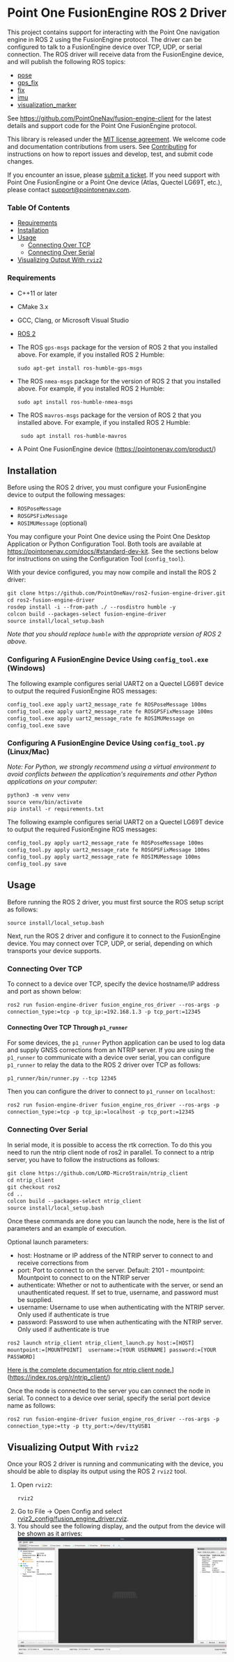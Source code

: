 # Point One FusionEngine ROS 2 Driver

This project contains support for interacting with the Point One navigation engine in ROS 2 using the FusionEngine
protocol. The driver can be configured to talk to a FusionEngine device over TCP, UDP, or serial connection. The ROS
driver will receive data from the FusionEngine device, and will publish the following ROS topics:

* [pose](http://docs.ros.org/en/noetic/api/geometry_msgs/html/msg/PoseStamped.html)
* [gps_fix](http://docs.ros.org/en/hydro/api/gps_common/html/msg/GPSFix.html)
* [fix](http://docs.ros.org/en/melodic/api/sensor_msgs/html/msg/NavSatFix.html)
* [imu](http://docs.ros.org/en/melodic/api/sensor_msgs/html/msg/Imu.html)
* [visualization_marker](http://wiki.ros.org/rviz/DisplayTypes/Marker)

See https://github.com/PointOneNav/fusion-engine-client for the latest details and support code for the Point One
FusionEngine protocol.

This library is released under the [MIT license agreement](LICENSE). We welcome code and documentation contributions
from users. See [Contributing](CONTRIBUTING.md) for instructions on how to report issues and develop, test, and submit
code changes.

If you encounter an issue, please [submit a ticket](CONTRIBUTING.md#reporting-issues). If you need support with Point
One FusionEngine or a Point One device (Atlas, Quectel LG69T, etc.), please contact support@pointonenav.com.

### Table Of Contents
* [Requirements](#requirements)
* [Installation](#installation)
* [Usage](#usage)
  * [Connecting Over TCP](#connecting-over-tcp)
  * [Connecting Over Serial](#connecting-over-serial)
* [Visualizing Output With `rviz2`](#visualizing-output-with-rviz2)

### Requirements

- C++11 or later
- CMake 3.x
- GCC, Clang, or Microsoft Visual Studio
- [ROS 2](https://docs.ros.org/en/humble/Installation.html)
- The ROS `gps-msgs` package for the version of ROS 2 that you installed above. For example, if you installed ROS 2
  Humble:
  ```
  sudo apt-get install ros-humble-gps-msgs
  ```
- The ROS `nmea-msgs` package for the version of ROS 2 that you installed above. For example, if you installed ROS 2
  Humble:
  ```
  sudo apt install ros-humble-nmea-msgs
  ```
- The ROS `mavros-msgs` package for the version of ROS 2 that you installed above. For example, if you installed ROS 2
  Humble:
  ```
   sudo apt install ros-humble-mavros
  ```

- A Point One FusionEngine device (https://pointonenav.com/product/)

## Installation

Before using the ROS 2 driver, you must configure your FusionEngine device to output the following messages:
- `ROSPoseMessage`
- `ROSGPSFixMessage`
- `ROSIMUMessage` (optional)

You may configure your Point One device using the Point One Desktop Application or Python Configuration Tool. Both
tools are available at https://pointonenav.com/docs/#standard-dev-kit. See the sections below for instructions on using
the Configuration Tool (`config_tool`).

With your device configured, you may now compile and install the ROS 2 driver:

```
git clone https://github.com/PointOneNav/ros2-fusion-engine-driver.git
cd ros2-fusion-engine-driver
rosdep install -i --from-path ./ --rosdistro humble -y
colcon build --packages-select fusion-engine-driver
source install/local_setup.bash
```

_Note that you should replace `humble` with the appropriate version of ROS 2 above._

### Configuring A FusionEngine Device Using `config_tool.exe` (Windows)

The following example configures serial UART2 on a Quectel LG69T device to output the required FusionEngine ROS
messages:

```
config_tool.exe apply uart2_message_rate fe ROSPoseMessage 100ms
config_tool.exe apply uart2_message_rate fe ROSGPSFixMessage 100ms
config_tool.exe apply uart2_message_rate fe ROSIMUMessage on
config_tool.exe save
```

### Configuring A FusionEngine Device Using `config_tool.py` (Linux/Mac)

_Note: For Python, we strongly recommend using a virtual environment to avoid conflicts between the application's
requirements and other Python applications on your computer:_

```
python3 -m venv venv
source venv/bin/activate
pip install -r requirements.txt
```

The following example configures serial UART2 on a Quectel LG69T device to output the required FusionEngine ROS
messages:

```
config_tool.py apply uart2_message_rate fe ROSPoseMessage 100ms
config_tool.py apply uart2_message_rate fe ROSGPSFixMessage 100ms
config_tool.py apply uart2_message_rate fe ROSIMUMessage 100ms
config_tool.py save
```

## Usage

Before running the ROS 2 driver, you must first source the ROS setup script as follows:
```
source install/local_setup.bash
```

Next, run the ROS 2 driver and configure it to connect to the FusionEngine device. You may connect over TCP, UDP, or
serial, depending on which transports your device supports.

### Connecting Over TCP

To connect to a device over TCP, specify the device hostname/IP address and port as shown below:

```
ros2 run fusion-engine-driver fusion_engine_ros_driver --ros-args -p connection_type:=tcp -p tcp_ip:=192.168.1.3 -p tcp_port:=12345
```

#### Connecting Over TCP Through `p1_runner`

For some devices, the `p1_runner` Python application can be used to log data and supply GNSS corrections from an NTRIP
server. If you are using the `p1_runner` to communicate with a device over serial, you can configure `p1_runner` to
relay the data to the ROS 2 driver over TCP as follows:

```
p1_runner/bin/runner.py --tcp 12345
```

Then you can configure the driver to connect to `p1_runner` on `localhost`:

```
ros2 run fusion-engine-driver fusion_engine_ros_driver --ros-args -p connection_type:=tcp -p tcp_ip:=localhost -p tcp_port:=12345
```

### Connecting Over Serial

In serial mode, it is possible to access the rtk correction. To do this you need to run the ntrip client node of ros2 in parallel.
To connect to a ntrip server, you have to follow the instructions as follows:

```
git clone https://github.com/LORD-MicroStrain/ntrip_client
cd ntrip_client
git checkout ros2
cd ..
colcon build --packages-select ntrip_client
source install/local_setup.bash
```
Once these commands are done you can launch the node, here is the list of parameters and an example of execution.

Optional launch parameters:
  - host: Hostname or IP address of the NTRIP server to connect to and receive corrections from 
  - port: Port to connect to on the server. Default: 2101 - mountpoint: Mountpoint to connect to on the NTRIP server
  - authenticate: Whether or not to authenticate with the server, or send an unauthenticated request. If set to true, username, and password must be supplied.
  - username: Username to use when authenticating with the NTRIP server. Only used if authenticate is true
  - password: Password to use when authenticating with the NTRIP server. Only used if authenticate is true

```
ros2 launch ntrip_client ntrip_client_launch.py host:=[HOST] mountpoint:=[MOUNTPOINT]  username:=[YOUR USERNAME] password:=[YOUR PASSWORD]
```

[Here is the complete documentation for ntrip client node.](https://index.ros.org/r/ntrip_client/)](https://index.ros.org/r/ntrip_client/)

Once the node is connected to the server you can connect the node in serial.
To connect to a device over serial, specify the serial port device name as follows:

```
ros2 run fusion-engine-driver fusion_engine_ros_driver --ros-args -p connection_type:=tty -p tty_port:=/dev/ttyUSB1
```

## Visualizing Output With `rviz2`

Once your ROS 2 driver is running and communicating with the device, you should be able to display its output using the
ROS 2 `rviz2` tool.

1. Open `rviz2`:
   ```
   rviz2
   ```
2. Go to File -> Open Config and select
   [rviz2_config/fusion_engine_driver.rviz](rviz2_config/fusion_engine_driver.rviz).
3. You should see the following display, and the output from the device will be shown as it arrives:
   ![rviz2 Screenshot](./docs/images/rviz_window_with_config.png)
